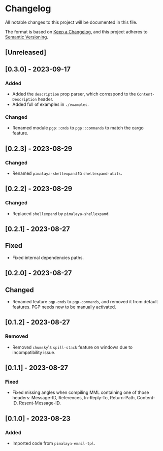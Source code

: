 # Changelog

All notable changes to this project will be documented in this file.

The format is based on [Keep a Changelog](https://keepachangelog.com/en/1.0.0/),
and this project adheres to [Semantic Versioning](https://semver.org/spec/v2.0.0.html).

## [Unreleased]

## [0.3.0] - 2023-09-17

### Added

- Added the `description` prop parser, which correspond to the `Content-Description` header.
- Added full of examples in `./examples`.

### Changed

- Renamed module `pgp::cmds` to `pgp::commands` to match the cargo feature.

## [0.2.3] - 2023-08-29

### Changed

- Renamed `pimalaya-shellexpand` to `shellexpand-utils`.

## [0.2.2] - 2023-08-29

### Changed

- Replaced `shellexpand` by `pimalaya-shellexpand`.

## [0.2.1] - 2023-08-27

## Fixed

- Fixed internal dependencies paths.

## [0.2.0] - 2023-08-27

## Changed

- Renamed feature `pgp-cmds` to `pgp-commands`, and removed it from default features. PGP needs now to be manually activated.

## [0.1.2] - 2023-08-27

### Removed

- Removed `chumsky`'s `spill-stack` feature on windows due to incompatibility issue.

## [0.1.1] - 2023-08-27

### Fixed

- Fixed missing angles when compiling MML containing one of those headers: Message-ID, References, In-Reply-To, Return-Path, Content-ID, Resent-Message-ID.

## [0.1.0] - 2023-08-23

### Added

- Imported code from `pimalaya-email-tpl`.
